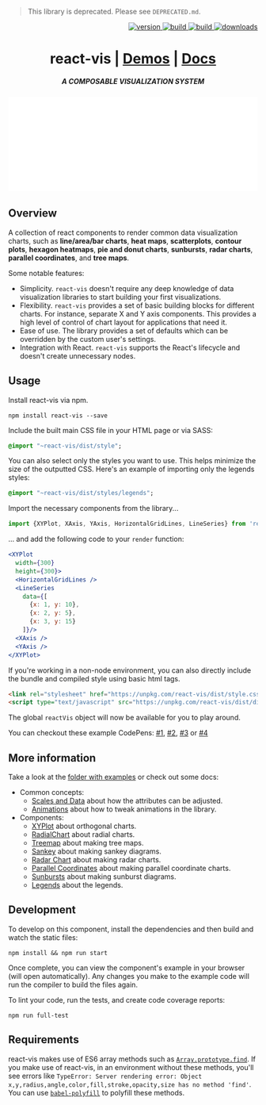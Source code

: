 > This library is deprecated. Please see `DEPRECATED.md`.

<p align="right">
  <a href="https://npmjs.org/package/react-vis">
    <img src="https://img.shields.io/npm/v/react-vis.svg?style=flat-square" alt="version" />
  </a>
  <a href="https://travis-ci.org/uber/react-vis">
    <img src="https://img.shields.io/travis/uber/react-vis/master.svg?style=flat-square" alt="build" />
  </a>
  <a href="https://coveralls.io/github/uber/react-vis">
    <img src="https://img.shields.io/coveralls/uber/react-vis.svg?style=flat-square" alt="build" />
  </a>
  <a href="https://npmjs.org/package/react-vis">
    <img src="https://img.shields.io/npm/dm/react-vis.svg?style=flat-square" alt="downloads" />
  </a>
</p>

<h1 align="center">react-vis | <a href="http://uber.github.io/react-vis/examples/showcases/axes">Demos</a> | <a href="http://uber.github.io/react-vis/documentation/getting-started/creating-a-new-react-vis-project">Docs</a></h1>

<h5 align="center">A COMPOSABLE VISUALIZATION SYSTEM</h5>

![demo](docs/assets/react-vis.gif?raw=true)

## Overview

A collection of react components to render common data visualization charts, such as **line/area/bar charts**, **heat maps**, **scatterplots**, **contour plots**, **hexagon heatmaps**, **pie and donut charts**, **sunbursts**, **radar charts**, **parallel coordinates**, and **tree maps**.

Some notable features:

- Simplicity. `react-vis` doesn't require any deep knowledge of data visualization libraries to start building your first visualizations.
- Flexibility. `react-vis` provides a set of basic building blocks for different charts. For instance, separate X and Y axis components. This provides a high level of control of chart layout for applications that need it.
- Ease of use. The library provides a set of defaults which can be overridden by the custom user's settings.
- Integration with React. `react-vis` supports the React's lifecycle and doesn't create unnecessary nodes.

## Usage

Install react-vis via npm.

    npm install react-vis --save

Include the built main CSS file in your HTML page or via SASS:
```sass
@import "~react-vis/dist/style";
```

You can also select only the styles you want to use. This helps minimize the size of the outputted CSS. Here's an example of importing only the legends styles:
```sass
@import "~react-vis/dist/styles/legends";
```

Import the necessary components from the library...

```jsx
import {XYPlot, XAxis, YAxis, HorizontalGridLines, LineSeries} from 'react-vis';
```

&hellip; and add the following code to your `render` function:

```jsx
<XYPlot
  width={300}
  height={300}>
  <HorizontalGridLines />
  <LineSeries
    data={[
      {x: 1, y: 10},
      {x: 2, y: 5},
      {x: 3, y: 15}
    ]}/>
  <XAxis />
  <YAxis />
</XYPlot>
```

If you're working in a non-node environment, you can also directly include the bundle and compiled style using basic html tags.

```html
<link rel="stylesheet" href="https://unpkg.com/react-vis/dist/style.css">
<script type="text/javascript" src="https://unpkg.com/react-vis/dist/dist.min.js"></script>
```

The global `reactVis` object will now be available for you to play around.

You can checkout these example CodePens:
[#1](https://codepen.io/Apercu/pen/mmLOpY?editors=0010),
[#2](https://codepen.io/jckr/pen/oWZPJe?editors=0010),
[#3](https://codepen.io/jckr/pen/BRpReQ?editors=0010) or
[#4](https://codepen.io/jckr/pen/aWmRGx?editors=0010)

## More information

Take a look at the [folder with examples](docs/examples) or check out some docs:

- Common concepts:
  * [Scales and Data](docs/scales-and-data.md) about how the attributes can be adjusted.
  * [Animations](docs/animation.md) about how to tweak animations in the library.
- Components:
  * [XYPlot](docs/xy-plot.md) about orthogonal charts.
  * [RadialChart](docs/radial-chart.md) about radial charts.
  * [Treemap](docs/treemap.md) about making tree maps.
  * [Sankey](docs/sankey.md) about making sankey diagrams.
  * [Radar Chart](docs/radar-chart.md) about making radar charts.
  * [Parallel Coordinates](docs/parallel-coordinates.md) about making parallel coordinate charts.
  * [Sunbursts](docs/sunburst.md) about making sunburst diagrams.
  * [Legends](docs/legends.md) about the legends.

## Development

To develop on this component, install the dependencies and then build and watch the static files:

    npm install && npm run start

Once complete, you can view the component's example in your browser (will open automatically).
Any changes you make to the example code will run the compiler to build the files again.

To lint your code, run the tests, and create code coverage reports:

    npm run full-test

## Requirements

react-vis makes use of ES6 array methods such as [`Array.prototype.find`](https://developer.mozilla.org/en-US/docs/Web/JavaScript/Reference/Global_Objects/Array/find). If you make use of react-vis, in an environment without these methods, you'll see errors like `TypeError: Server rendering error: Object x,y,radius,angle,color,fill,stroke,opacity,size has no method 'find'`. You can use [`babel-polyfill`](https://babeljs.io/docs/usage/polyfill/) to polyfill these methods.
